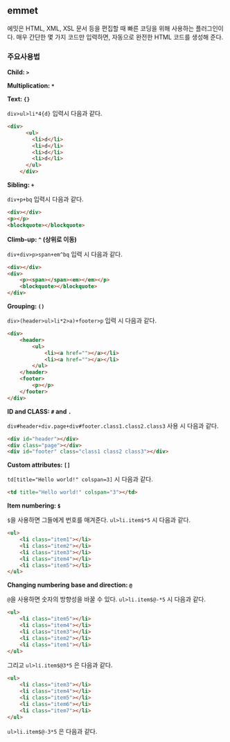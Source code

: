 ## emmet

에밋은 HTML, XML, XSL 문서 등을 편집할 때 빠른 코딩을 위해 사용하는 플러그인이다. 매우 간단한 몇 가지 코드만 입력하면, 자동으로 완전한 HTML 코드를 생성해 준다.

### 주요사용법

**Child: `>`**

**Multiplication: `*`**

**Text: `{}`**

`div>ul>li*4{d}` 입력시 다음과 같다. 

```html
<div>
      <ul>
        <li>d</li>
        <li>d</li>
        <li>d</li>
        <li>d</li>
      </ul>
    </div>
```

**Sibling: `+`**

`div+p+bq` 입력시 다음과 같다.

```html
<div></div>
<p></p>
<blockquote></blockquote>
```

**Climb-up: `^` (상위로 이동)**

`div+div>p>span+em^bq` 입력 시 다음과 같다. 

```html
<div></div>
<div>
    <p><span></span><em></em></p>
    <blockquote></blockquote>
</div>
```

**Grouping: `()`**

`div>(header>ul>li*2>a)+footer>p` 입력 시 다음과 같다.

```html
<div>
    <header>
        <ul>
            <li><a href=""></a></li>
            <li><a href=""></a></li>
        </ul>
    </header>
    <footer>
        <p></p>
    </footer>
</div>
```

**ID and CLASS: `#` and `.`**

`div#header+div.page+div#footer.class1.class2.class3` 사용 시 다음과 같다.

```html
<div id="header"></div>
<div class="page"></div>
<div id="footer" class="class1 class2 class3"></div>
```

**Custom attributes: `[]`**

`td[title="Hello world!" colspan=3]` 시 다음과 같다.

```html
<td title="Hello world!" colspan="3"></td>
```

**Item numbering: `$`** 

`$`을 사용하면 그들에게 번호를 매겨준다. `ul>li.item$*5` 시 다음과 같다.

```html
<ul>
    <li class="item1"></li>
    <li class="item2"></li>
    <li class="item3"></li>
    <li class="item4"></li>
    <li class="item5"></li>
</ul>
```

**Changing numbering base and direction: `@`**

`@`을 사용하면 숫자의 방향성을 바꿀 수 있다. `ul>li.item$@-*5` 시 다음과 같다.

```html
<ul>
    <li class="item5"></li>
    <li class="item4"></li>
    <li class="item3"></li>
    <li class="item2"></li>
    <li class="item1"></li>
</ul>
```

그리고 `ul>li.item$@3*5` 은 다음과 같다.

```html
<ul>
    <li class="item3"></li>
    <li class="item4"></li>
    <li class="item5"></li>
    <li class="item6"></li>
    <li class="item7"></li>
</ul>
```

`ul>li.item$@-3*5` 은 다음과 같다.
